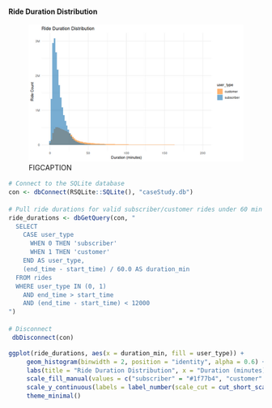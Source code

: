 #### Ride Duration Distribution

<figure class="float-right">
  <a href="../images/Ride_Duration_Distribution.png" target="_blank" title="Select image to open full sized chart">
  <img src="../images/thumbnails/Ride_Duration_Distribution.png" alt="ALT_TEXT">
  </a>
  <figcaption>
  FIGCAPTION
  </figcaption>
</figure>





```R
# Connect to the SQLite database
con <- dbConnect(RSQLite::SQLite(), "caseStudy.db")

# Pull ride durations for valid subscriber/customer rides under 60 min
ride_durations <- dbGetQuery(con, "
  SELECT
    CASE user_type
      WHEN 0 THEN 'subscriber'
      WHEN 1 THEN 'customer'
    END AS user_type,
    (end_time - start_time) / 60.0 AS duration_min
  FROM rides
  WHERE user_type IN (0, 1)
    AND end_time > start_time
    AND (end_time - start_time) < 12000
")

# Disconnect
 dbDisconnect(con)
```


```R
ggplot(ride_durations, aes(x = duration_min, fill = user_type)) +
     geom_histogram(binwidth = 2, position = "identity", alpha = 0.6) +
     labs(title = "Ride Duration Distribution", x = "Duration (minutes)", y = "Ride Count") +
     scale_fill_manual(values = c("subscriber" = "#1f77b4", "customer" = "#ff7f0e")) +
     scale_y_continuous(labels = label_number(scale_cut = cut_short_scale())) + 
     theme_minimal()
```

